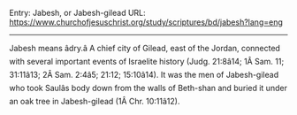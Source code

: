 Entry: Jabesh, or Jabesh-gilead
URL: https://www.churchofjesuschrist.org/study/scriptures/bd/jabesh?lang=eng

---

Jabesh means âdry.â A chief city of Gilead, east of the Jordan, connected with several important events of Israelite history (Judg. 21:8â14; 1Â Sam. 11; 31:11â13; 2Â Sam. 2:4â5; 21:12; 15:10â14). It was the men of Jabesh-gilead who took Saulâs body down from the walls of Beth-shan and buried it under an oak tree in Jabesh-gilead (1Â Chr. 10:11â12).
